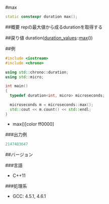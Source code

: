 #max
```cpp
static constexpr duration max();
```

##概要
repの最大値から成るdurationを取得する

##戻り値
duration([duration_values](/reference/chrono/duration_values.md)<rep>::[max](/reference/chrono/duration_values/max.md)())


##例
```cpp
#include <iostream>
#include <chrono>

using std::chrono::duration;
using std::micro;

int main()
{
  typedef duration<int, micro> microseconds;

  microseconds m = microseconds::max();
  std::cout << m.count() << std::endl;
}
```
* max()[color ff0000]

###出力例
```cpp
2147483647
```

##バージョン

###言語

- C++11

###処理系

- GCC: 4.5.1, 4.6.1

